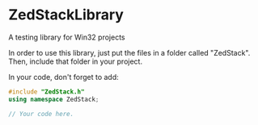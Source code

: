 # ZedStackLibrary
A testing library for Win32 projects

In order to use this library, just put the files in a folder called "ZedStack". Then, include that folder in your project.

In your code, don't forget to add:

```C++
#include "ZedStack.h"
using namespace ZedStack;

// Your code here.
```
